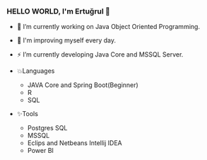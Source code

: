 ### HELLO WORLD, I'm Ertuğrul 👋 
- 🔭 I’m currently working on Java Object Oriented Programming. 
- 🌱 I'm improving myself every day.
- ⚡ I’m currently developing Java Core and MSSQL Server.
  
- 💥Languages
    - JAVA Core and Spring Boot(Beginner)
    - R
    - SQL
   
 - ✨Tools
    - Postgres SQL
    - MSSQL
    - Eclips and Netbeans Intellij IDEA
    - Power BI
    


